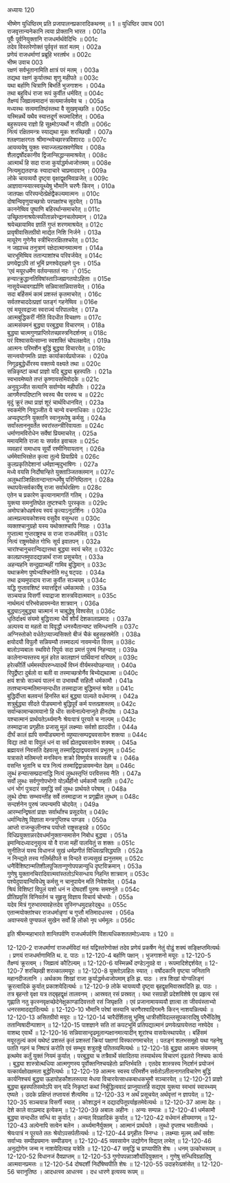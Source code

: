 अध्यायः 120

भीष्मेण युधिष्ठिरम् प्रति प्रजापालनप्रकारादिकथनम् ॥ 1 ॥
युधिष्ठिर उवाच 	001  
राजवृत्तान्यनेकानि त्वया प्रोक्तानि भारत ।	001a  
पूर्वैः पूर्वनियुक्तानि राजधर्मार्थवेदिभिः ॥	001c  
तदेव विस्तरेणोक्तं पूर्ववृत्तं सतां मतम् ।	002a  
प्रणेयं राजधर्माणां प्रब्रूहि भरतर्षभ ॥	002c  
भीष्म उवाच 	003  
रक्षणं सर्वभूतानामिति क्षात्रं परं मतम् ।	003a  
तद्यथा रक्षणं कुर्यात्तथा शृणु महीपते ॥	003c  
यथा बर्हाणि चित्राणि बिभर्ति भुजगाशनः ।	004a  
तथा बहुविधं राजा रूपं कुर्वीत धर्मवित् ॥	004c  
तैक्ष्ण्यं जिह्मत्वमादानं सत्यमार्जवमेव च ।	005a  
मध्यस्थः सत्वमातिष्ठंस्तथा वै सुखमृच्छति ॥	005c  
यस्मिन्नर्थे यथैव स्यात्तदूर्णं रूपमादिशेत् ।	006a  
बहुरूपस्य राज्ञो हि सूक्ष्मोऽप्यर्थो न सीदति ॥	006c  
नित्यं रक्षितमन्त्रः स्याद्यथा मूकः शरच्छिखी ।	007a  
श्लक्ष्णाक्षरगतः श्रीमान्भवेच्छास्त्रविशारदः ॥	007c  
आयव्ययेषु युक्तः स्याज्जलप्रस्रवणेष्विव ।	008a  
शैलाद्वर्षोदकानीव द्विजान्सिद्धान्समाश्रयेत् ।	008c  
आत्मार्थं हि सदा राजा कुर्याद्धर्मध्वजोत्तमम् ॥	008e  
नित्यमुद्यतदण्डः स्यादाचारे चाप्रमादवान् ।	009a  
लोके चायव्ययौ दृष्ट्वा वृक्षाद्वृक्षमिवाव्रजेत् ॥	009c  
आज्ञावान्स्यात्स्वयूथ्येषु भौमानि चरणैः किरन् ।	010a  
जातपक्षः परिस्पन्देत्प्रेक्षेद्वैकल्यमात्मनः ॥	010c  
दोषान्विवृणुयाच्छत्रोः परपक्षांश्च सूदयेत् ।	011a  
काननेष्विव पुष्पाणि बहिरर्थान्समाचरेत् ॥	011c  
उच्छ्रितानाश्रयेत्स्फीतान्नरेन्द्रानचलोपमान् ।	012a  
श्रयेच्छायामिव ज्ञातिं गुप्तं शरणमाश्रयेत् ॥	012c  
प्रावृषीवासितग्रीवो माद्येत निशि निर्जने ।	013a  
मायूरेण गुणेनैव स्त्रीभिरारक्षितश्चरेत् ॥	013c  
न जह्याच्च तनुत्राणं रक्षेदात्मानमात्मना ।	014a  
चारभूमिष्विव ततान्पाशांश्च परिवर्जयेत् ॥	014c  
प्रणयेद्वाऽपि तां भूमिं प्रणश्येद्ग्रहणे पुनः ।	015a  
\'एवं मयूरधर्मेण वर्तयन्सततं नरः ।\'	015c  
हन्यात्क्रुद्धानतिविषांस्ताञ्जिह्मगतयोऽहिताः ॥	015e  
नासूयेच्चावगर्ह्याणि सन्निवासान्निवासयेत् ।	016a  
सदा बर्हिसमं कामं प्रशस्तं कृतमाचरेत् ।	016c  
सर्वतश्चाददेत्प्रज्ञां पतङ्गं गहनेष्विव ॥	016e  
एवं मयूरवद्राजा स्वराज्यं परिपालयेत् ।	017a  
आत्मबुद्धिकरीं नीतिं विदधीत विचक्षणः ॥	017c  
आत्मसंयमनं बुद्ध्या परबुद्ध्या विचारणम् ।	018a  
बुद्ध्या चात्मगुणप्राप्तिरेतच्छास्त्रनिदर्शनम् ॥	018c  
परं विश्वासयेत्साम्ना स्वशक्तिं चोपलक्षयेत् ।	019a  
आत्मनः परिमर्शेन बुद्धिं बुद्ध्या विचारयेत् ॥	019c  
सान्त्वयोगमतिः प्राज्ञः कार्याकार्यप्रयोजकः ।	020a  
निगूढबुद्धेर्धीरस्य वक्तव्ये वक्ष्यते तथा ॥	020c  
सन्निकृष्टां कथां प्राज्ञो यदि बुद्ध्या बृहस्पतिः ।	021a  
स्वभावमेष्यते तप्तं कृष्णायसमिवोदके ॥	021c  
अनुयुञ्जीत सत्यानि सर्वाण्येव महीपतिः ।	022a  
आगमैरुपदिष्टानि स्वस्य चैव परस्य च ॥	022c  
मृदुं क्रूरं तथा प्राज्ञं शूरं चार्थविधानवित् ।	023a  
स्वकर्मणि नियुञ्जीत ये चान्ये वचनाधिकाः ॥	023c  
अप्यदृष्टानि युक्तानि स्वानुरूपेषु कर्मसु ।	024a  
सर्वांस्ताननुवर्तेत स्वरांस्तन्त्रीरिवायताः ॥	024c  
धर्माणामविरोधेन सर्वेषां प्रियमाचरेत् ।	025a  
ममायमिति राजा यः सपर्वत इवाचलः ॥	025c  
व्यवहारं समाधाय सूर्यो रश्मीनिवायतान् ।	026a  
धर्ममेवाभिरक्षेत कृत्वा तुल्ये प्रियाप्रिये ॥	026c  
कुलप्रकृतिदेशानां धर्मज्ञान्मृदुभाषिणः ।	027a  
मध्ये वयसि निर्दोषान्हिते युक्ताञ्जितक्लमान् ॥	027c  
अलुब्धाञ्शिक्षितान्दान्तान्धर्मेषु परिनिष्ठितान् ।	028a  
स्थापयेत्सर्वकार्येषु राजा सर्वार्थरक्षिणः ॥	028c  
एतेन च प्रकारेण कृत्यानामागतिं गतिम् ।	029a  
युक्त्या समनुतिष्ठेत तुष्टश्चारैः पुरस्कृतः ॥	029c  
अमोघक्रोधहर्षस्य स्वयं कृत्याऽनुदर्शिनः ।	030a  
आत्मप्रत्ययकोशस्य वसुदैव वसुन्धरा ॥	030c  
व्यक्तश्चानुग्रहो यस्य यथोक्तश्चापि निग्रहः ।	031a  
गुप्तात्मा गुप्तराष्ट्रश्च स राजा राजधर्मवित् ॥	031c  
नित्यं राष्ट्रमवेक्षेत गोभिः सूर्य इवातपन् ।	032a  
चारांश्चानुचरान्विद्यात्तथा बुद्ध्या स्वयं चरेत् ॥	032c  
कालप्राप्तमुपादद्यान्नार्थं राजा प्रसूचयेत् ।	033a  
अहन्यहनि सन्दुह्यान्महीं गामिव बुद्धिमान् ॥	033c  
यथाक्रमेण पुष्पेभ्यश्चिनोति मधु षट्पदः ।	034a  
तथा द्रव्यमुपादाय राजा कुर्वीत सञ्चयम् ॥	034c  
यद्धि गुप्तावशिष्टं स्यात्तद्वित्तं धर्मकामयोः ।	035a  
सञ्चयान्न विसर्गी स्याद्राजा शास्त्रविदात्मवान् ॥	035c  
नार्थमल्पं परिभवेन्नावमन्येत शात्रवान् ।	036a  
बुद्ध्याऽनुबुद्ध्या चात्मानं न चाबुद्धेषु विश्वसेत् ॥	036c  
धृतिर्दाक्ष्यं संयमो बुद्धिरात्मा धैर्यं शौर्यं देशकालाप्रमादः ।	037a  
अल्पस्य वा महतो वा विवृद्धौ धनस्यैतान्यष्ट समिन्धनानि ॥	037c  
अग्निस्तोको वर्धतेऽप्याज्यसिक्तो बीजं चैकं बहुसहस्रमेति ।	038a  
क्षयोदयौ विपुलौ सन्नियम्यौ तस्मादल्पं नावमन्येत वित्तम् ॥	038c  
बालोऽप्यबालः स्थविरो रिपुर्यः सदा प्रमत्तं पुरुषं निहन्यात् ।	039a  
कालेनान्यस्तस्य मूलं हरेत कालज्ञानं पार्थिवानां वरिष्ठम् ॥	039c  
हरेत्कीर्तिं धर्ममस्योपरुन्ध्यादर्थे विघ्नं वीर्यमस्योपहन्यात् ।	040a  
रिपुर्द्वेष्टा दुर्बलो वा बली वा तस्माच्छत्रोर्नैव बिभ्येद्यथात्मा ॥	040c  
क्षयं शत्रोः सञ्चयं पालनं वा उभावर्थौ सहितौ धर्मकामौ ।	041a  
ततश्चान्यन्मतिमान्सन्दधीत तस्माद्राजा बुद्धिमन्तं श्रयेत ॥	041c  
बुद्धिर्दीप्ता बलवन्तं हिनस्ति बलं बुद्ध्या पाल्यते वर्धमानम् ।	042a  
शत्रुर्बुद्ध्या सीदते पीड्यमानो बुद्धिपूर्वं कर्म यत्तत्प्रशस्तम् ॥	042c  
सर्वान्कामान्कामयानो हि धीरः सत्वेनाल्पेनाप्नुते हीनदोषः ।	043a  
यश्चात्मानं प्रार्थयतेऽर्थ्यमानैः श्रेयःपात्रं पूरयते च नाल्पम् ॥	043c  
तस्माद्राजा प्रगृहीतः प्रजासु मूलं लक्ष्म्याः सर्वशो ह्याददीत ।	044a  
दीर्घं कालं ह्यपि सम्पीड्यमानो व्युष्यात्सम्पद्व्यवसायेन शक्त्या ॥	044c  
विद्या तपो वा विपुलं धनं वा सर्वं ह्येतद्व्यवसायेन शक्यम् ।	045a  
ब्रह्मायत्तं निवसति देहवत्सु तस्माद्विद्याद्व्यवसायं प्रभूतम् ॥	045c  
यत्रासते मतिमन्तो मनस्विनः शक्रो विष्णुर्यत्र सरस्वती च ।	046a  
वसन्ति भूतानि च यत्र नित्यं तस्माद्विद्वान्नावमन्येत देहम् ॥	046c  
लुब्धं हन्यात्सम्प्रदानाद्धि नित्यं लुब्धस्तृप्तिं परवित्तस्य नैति ।	047a  
सर्वो लुब्धः सर्वगुणोपभोगो योऽर्थैर्हीनो धर्मकामौ जहाति ॥	047c  
धनं भोगं पुत्रदारं समृद्धिं सर्वं लुब्धः प्रार्थयते परेषाम् ।	048a  
लुब्धे दोषाः सम्भवन्तीह सर्वे तस्माद्राजा न प्रगृह्णीत लुब्धम् ॥	048c  
सन्दर्शनेन पुरुषं जघन्यमपि चोदयेत् ।	049a  
आरम्भान्द्विषतां प्राज्ञः सर्वार्थांश्च प्रसूदयेत् ॥	049c  
धर्मान्वितेषु विज्ञाता मन्त्रगुप्तिश्च पाण्डव ।	050a  
आप्तो राजन्कुलीनश्च पर्याप्तो राष्ट्रसङ्ग्रहे ॥	050c  
विधिप्रयुक्तान्नरदेवधर्मानुक्तान्समासेन निबोध बुद्ध्या ।	051a  
इमान्विदध्यादनुसृत्य यो वै राजा महीं पालयितुं स शक्तः ॥	051c  
सुनीतिजं यस्य विधानजं सुखं धर्मप्रणीतं विधिवत्प्रसिद्ध्यति ।	052a  
न निन्द्यते तस्य गतिर्महीपते स विन्दते राज्यसुखं ह्यनुत्तमम् ॥	052c  
धनैर्विशिष्टान्मतिशीलपूजितान्गुणोपपन्नान्युधि दृष्टविक्रमान् ।	053a  
गुणेषु युक्तानचिरादिवात्मवांस्ततोऽभिसन्धाय निहन्ति शात्रवान् ॥	053c  
पश्येदुपायान्विविधेषु कर्मसु न चानुपायेन मतिं निवेशयेत् ।	054a  
श्रियं विशिष्टां विपुलं यशो धनं न दोषदर्शी पुरुषः समश्नुते ॥	054c  
प्रीतिप्रवृत्तिं विनिवर्तनं च सुहृसु विज्ञाय विचार्य चोभयोः ।	055a  
यदेव मित्रं गुरुभारमावहेत्तदेव सुस्निग्धमुदाहरेद्बुधः ॥	055c  
एतान्मयोक्तांश्चर राजधर्मान्नृणां च गुप्तौ मतिमादधत्स्व ।	056a  
अवाप्स्यसे पुण्यफलं सुखेन सर्वो हि लोको नृप धर्ममूलः ॥ 	056c  

इति श्रीमन्महाभारते शान्तिपर्वणि राजधर्मपर्वणि विंशत्यधिकशततमोऽध्यायः ॥ 120 ॥

12-120-2 राजधर्माणां राजधर्मविदां मतं यद्विस्तरेणोक्तं तदेव प्रणेयं प्रकर्षेण नेतुं वोढुं शक्यं सङ्क्षिप्तमित्यर्थः । प्रणयं राजधर्माणामिति थ. द. पाठः ॥ 12-120-4 बर्हाणि पक्षान् । भुजगाशनो मयूरः ॥ 12-120-5 तैक्ष्ण्यं क्रूरत्वम् । जिह्मत्वं कौटिल्यम् ॥ 12-120-6 यस्मिन्नर्थे दण्डेऽनुग्रहे वा । रूपमादिशेद्दर्शयेत् ॥ 12-120-7 शरच्छिखी शरत्कालमयूरः ॥ 12-120-8 युक्तोऽवहितः स्यात् । वर्षोदकानि वृष्ट्या जनितानि महानदीजलानि । अर्थकामः शिखां राजा कुर्याद्धर्मध्वजोपमाम् इति झ. पाठः । तत्र शिखां योग्यलिङ्गं क्रूरत्वादिकं कुर्यात् प्रकाशयेदित्यर्थः ॥ 12-120-9 लोके चायव्ययौ दृष्ट्वा बृहद्वृक्षमिवास्रवदिति झ. पाठः । तत्र बृहन्तो वृक्षा यत्र तद्बृहद्वृक्षं तालवनम् । आस्रवत् रसं प्रस्रवत् । यथा रसग्राही प्रदेशविशेषे एव प्रहृत्य रसं गृह्णाति नतु कृत्स्नवृक्षच्छेदेनेक्षुकाण्डादिवत्ततो रसं जिघृक्षति । एवं प्रजानामायव्ययौ ज्ञात्वा ता जीवयंस्ताभ्यो धनरसमादद्यादित्यर्थः ॥ 12-120-10 भौमानि परेषां सस्यानि चरणैरश्वादिगमनैः किरन् नाशयन्नित्यर्थः ॥ 12-120-13 असितग्रीवो मयूरः ॥ 12-120-14 चारैर्दर्शितासु भूमिषु धात्रीसौविदल्लसूपकारादिषु परैर्भेदितेषु ततान्विषादीन्पाशान् ॥ 12-120-15 पाशज्ञाने सति तां कपटभूमिं प्रतिपद्यात्मानं प्रणयेत्प्रापयेत्तदा नश्येदेव । वाशब्द एवार्थे ॥ 12-120-16 सन्निवासान्दृढमूलान्पक्षानमात्यादीन् शूरांश्च वासयेत्स्थापयेत् । बर्हिसमं मयूरतुल्यं कामं यथेष्टं प्रशस्तं कृतं प्रशस्तां क्रियां पक्षाणां विस्फारणमाचरेत् । पतङ्गं शलभसमूहो यथा गहनेषु पतति गहनं च निष्पत्रं करोति एवं सम्भूय शत्रुराष्ट्रे पतितव्यमित्यर्थः ॥ 12-120-18 बुद्ध्या आत्मनः संयमनम् इत्थमेव कर्तुं युक्तं नियमं कुर्यात् । परबुद्ध्या च तत्रैवार्थे संवादितया तस्यार्थस्य विचारणं दृढतरो निश्चयः कार्यः । बुद्ध्या शास्त्रोत्थधिया आत्मगुणस्य पूर्वोक्तनिश्चयहेतोः प्राप्तिर्भवति । एतदेव शास्त्रस्य निदर्शनं प्रयोजनं यत्कार्यक्षोदक्षमता बुद्धेरित्यर्थः ॥ 12-120-19 आत्मनः स्वस्य परिमर्शेन सर्वतोऽतीतानागतविचारेण बुद्धिं कार्यनिश्चयं बुद्ध्या ऊहापोहकौशलरूपया मेधया विचारयेत्साधकबाधकभूमौ सञ्चारयेत् ॥ 12-120-21 प्राज्ञो बुद्ध्या बृहस्पतिसमोऽपि सन् यदि निकृष्टां कथां निर्बुद्धित्ववादं प्राप्नुयात्तर्हि सद्यएव युक्त्या स्वभावं स्वास्थ्यम् एष्यते । उदके प्रक्षिप्तं तप्तायसं शैत्यमिव ॥ 12-120-33 न अर्थं प्रसूचयेत् अर्थवृत्तां न ज्ञापयेत् ॥ 12-120-35 सञ्चयान्न विसर्गी स्यात् । कोशाद्धनं न दद्यादपितूपर्याहृतमेवेत्यर्थः ॥ 12-120-37 आत्मा देहः । देशे काले वाऽप्रमाद इत्येकम् ॥ 12-120-39 अबालः अहीनः । अन्यः सम्पन्नः ॥ 12-120-41 धर्मकामौ बुद्ध्या सन्दधीत सन्धिं वा कुर्यात् । अन्यत् विग्रहादिकं कुर्यात् ॥ 12-120-42 वर्धमानं क्षीयमाणम् ॥ 12-120-43 अल्पेनापि सत्वेन बलेन । अर्थ्यमानैर्युक्तम् । आत्मानं प्रार्थयते । लुब्धो दृप्तश्च भवतीत्यर्थः । श्रेयःपात्रं न पूरयते ततः श्रेयोऽपसर्पतीत्यर्थः ॥ 12-120-44 प्रगृहीतः स्निग्धः । लक्ष्म्याः मूलम् अर्थं सर्वशः सर्वाभ्यः सम्पीढ्यमानः सम्पीडयन् ॥ 12-120-45 व्यवसायेन उद्योगेन विद्यात् लभेत् ॥ 12-120-46 अनुद्योगेन जन्म न नाशयेदित्याह यत्रेति ॥ 12-120-47 समृद्धिं च प्राप्यापीति शेषः । धनम् उत्कोचरूपम् ॥ 12-120-52 विधानजं दैवप्राप्तम् ॥ 12-120-53 गुणोपपन्नाञ्शौर्यादियुक्तान् । गुणेषु सन्धिविग्रहादिषु आत्मवानप्रमत्तः ॥ 12-120-54 दोषदर्शी निर्दोषेष्वपीति शेषः ॥ 12-120-55 उदाहरेत्प्रशंसेत् ॥ 12-120-56 चरानुतिष्ठ । आदधत्स्व आधत्स्व । दध धारणे इत्यस्य रूपम् ॥
